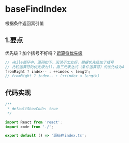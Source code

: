 # baseFindIndex

根据条件返回索引值

## 1.要点

优先级？加个括号不好吗？[运算符优先级](https://developer.mozilla.org/zh-CN/docs/Web/JavaScript/Reference/Operators/Operator_Precedence)

```js
// while循环中，源码如下，阅读不太友好，根据优先级加了括号
// 比较运算符的优先级为11，而三元表达式（条件运算符）的优化级为4
fromRight ? index-- : ++index < length;
// fromRight ? index-- : (++index < length)
```

## 代码实现

```jsx
/**
 * defaultShowCode: true
 */

import React from 'react';
import code from './';

export default () => '源码在index.ts';
```
